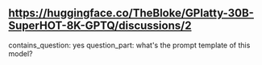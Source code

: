## https://huggingface.co/TheBloke/GPlatty-30B-SuperHOT-8K-GPTQ/discussions/2

contains_question: yes
question_part: what's the prompt template of this model?